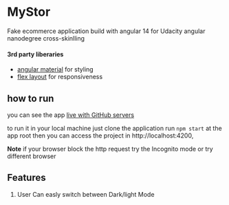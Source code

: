 # MyStor
Fake ecommerce application build with angular 14 for Udacity angular nanodegree cross-skinlling 
#### 3rd party liberaries
- [angular material][1] for styling
- [flex layout][2] for responsiveness
## how to run
you can see the app [live with GitHub  servers][3]

to run it in your local machine just clone the application run `npm start` at the app root then you can access the project in http://localhost:4200,

**Note** if your browser block the http request try the Incognito mode or try different browser


## Features
1. User Can easly switch between Dark/light Mode















[1]: https://material.angular.io/
[2]: https://github.com/angular/flex-layout
[3]: https://ibram-reda.github.io/MyStore/
